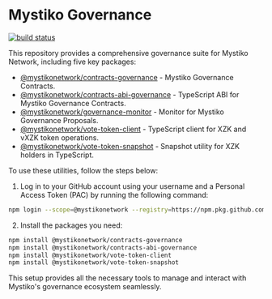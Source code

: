 # Mystiko Governance

[![build status](https://github.com/mystikonetwork/mystiko-governance/actions/workflows/build.yml/badge.svg)](https://github.com/mystikonetwork/mystiko-governance/actions/workflows/build.yml)

This repository provides a comprehensive governance suite for Mystiko Network, including five key packages:

* [@mystikonetwork/contracts-governance](packages/contracts) - Mystiko Governance Contracts.
* [@mystikonetwork/contracts-abi-governance](packages/abi) - TypeScript ABI for Mystiko Governance Contracts.
* [@mystikonetwork/governance-monitor](packages/monitor) - Monitor for Mystiko Governance Proposals.
* [@mystikonetwork/vote-token-client](packages/vote-token-client) - TypeScript client for XZK and vXZK token operations.
* [@mystikonetwork/vote-token-snapshot](packages/vote-token-snapshot) - Snapshot utility for XZK holders in TypeScript.

To use these utilities, follow the steps below:

1. Log in to your GitHub account using your username and a Personal Access Token (PAC) by running the following command:

```bash
npm login --scope=@mystikonetwork --registry=https://npm.pkg.github.com
```
2. Install the packages you need:
```bash
npm install @mystikonetwork/contracts-governance
npm install @mystikonetwork/contracts-abi-governance
npm install @mystikonetwork/vote-token-client
npm install @mystikonetwork/vote-token-snapshot
```
This setup provides all the necessary tools to manage and interact with Mystiko's governance ecosystem seamlessly.
